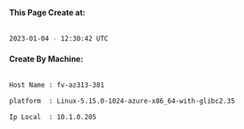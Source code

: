 
   
#### This Page Create at:

```bash

2023-01-04 - 12:30:42 UTC

```

#### Create By Machine:

```bash

Host Name : fv-az313-381

platform  : Linux-5.15.0-1024-azure-x86_64-with-glibc2.35

Ip Local  : 10.1.0.205

```

